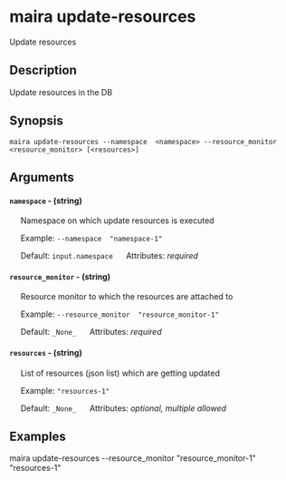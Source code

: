 # maira update-resources

Update resources

## Description

Update resources in the DB

## Synopsis

`maira update-resources --namespace  <namespace> --resource_monitor  <resource_monitor> [<resources>]`

## Arguments


#### `namespace` - (string)

&nbsp;&nbsp;&nbsp;&nbsp; Namespace on which update resources is executed  

&nbsp;&nbsp;&nbsp;&nbsp; Example:  `--namespace  "namespace-1"`

&nbsp;&nbsp;&nbsp;&nbsp; Default: `input.namespace`
&nbsp;&nbsp;&nbsp;&nbsp; Attributes: _required_  


#### `resource_monitor` - (string)

&nbsp;&nbsp;&nbsp;&nbsp; Resource monitor to which the resources are attached to  

&nbsp;&nbsp;&nbsp;&nbsp; Example:  `--resource_monitor  "resource_monitor-1"`

&nbsp;&nbsp;&nbsp;&nbsp; Default: `_None_`
&nbsp;&nbsp;&nbsp;&nbsp; Attributes: _required_  


#### `resources` - (string)

&nbsp;&nbsp;&nbsp;&nbsp; List of resources (json list) which  are getting updated  

&nbsp;&nbsp;&nbsp;&nbsp; Example:  `"resources-1"`

&nbsp;&nbsp;&nbsp;&nbsp; Default: `_None_`
&nbsp;&nbsp;&nbsp;&nbsp; Attributes: _optional, multiple allowed_  



## Examples

maira update-resources --resource_monitor  "resource_monitor-1" "resources-1"
